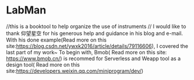 # LabMan
//this is a booktool to help  organize the use of  instruments
// I would like to thank 仰望星空 for his generous help and guidance in his blog and e-mail. With his done example(Read more on this site:https://blog.csdn.net/ywxk2016/article/details/79116606), I covered the last part of my work~
To begin with, Bmob( Read more on this site: https://www.bmob.cn/) is recommed for Serverless and Weapp tool as a design tool( Read more on this site:https://developers.weixin.qq.com/miniprogram/dev/) 

